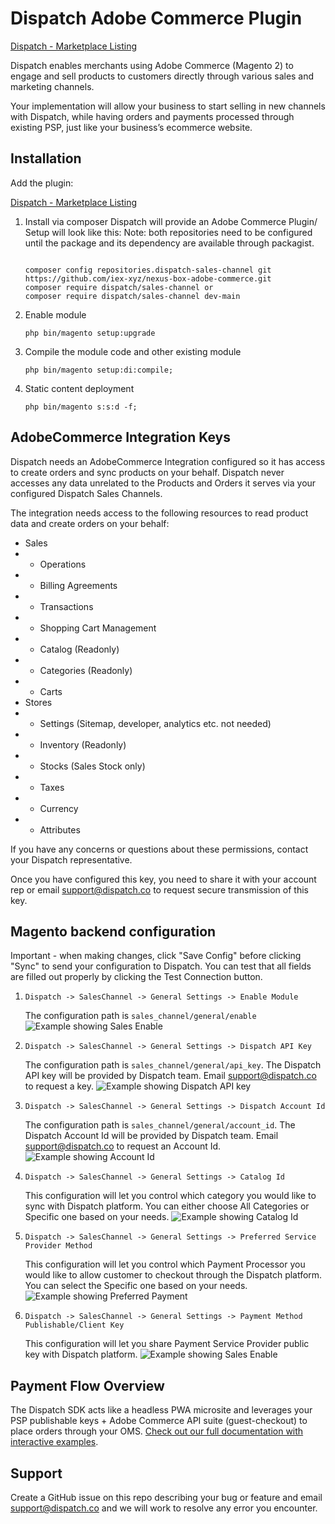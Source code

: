 # Dispatch Adobe Commerce Plugin
[Dispatch - Marketplace Listing](https://commercemarketplace.adobe.com/dispatch-sales-channel.html)

Dispatch enables merchants using Adobe Commerce (Magento 2) to engage and sell products to customers directly through various sales and marketing channels.

Your implementation will allow your business to start selling in new channels with Dispatch, while having orders and payments processed through existing PSP, just like your business’s ecommerce website.
 
## Installation
Add the plugin:

[Dispatch - Marketplace Listing](https://commercemarketplace.adobe.com/dispatch-sales-channel.html)
  
1. Install via composer
   Dispatch will provide an Adobe Commerce Plugin/ Setup will look like this:
   Note: both repositories need to be configured until the package and its dependency are available through packagist.
   ```
   
   composer config repositories.dispatch-sales-channel git https://github.com/iex-xyz/nexus-box-adobe-commerce.git
   composer require dispatch/sales-channel or
   composer require dispatch/sales-channel dev-main
   ```
2. Enable module
   ```
   php bin/magento setup:upgrade
   ```
3. Compile the module code and other existing module
   ```
   php bin/magento setup:di:compile;
   ```
4. Static content deployment
   ```
   php bin/magento s:s:d -f;
   ```   

## AdobeCommerce Integration Keys
Dispatch needs an AdobeCommerce Integration configured so it has access to create orders and sync products on your behalf. Dispatch never accesses any data unrelated to the Products and Orders it serves via your configured Dispatch Sales Channels.

The integration needs access to the following resources to read product data and create orders on your behalf:

- Sales
- - Operations 
- - Billing Agreements
- - Transactions
- - Shopping Cart Management
- - Catalog (Readonly)
- - Categories (Readonly)
- - Carts
- Stores
- - Settings (Sitemap, developer, analytics etc. not needed)
- - Inventory (Readonly)
- - Stocks (Sales Stock only)
- - Taxes
- - Currency
- - Attributes

If you have any concerns or questions about these permissions, contact your Dispatch representative. 

Once you have configured this key, you need to share it with your account rep or email support@dispatch.co to request secure transmission of this key.
   


## Magento backend configuration

Important - when making changes, click "Save Config" before clicking "Sync" to send your configuration to Dispatch. You can test that all fields are filled out properly by clicking the Test Connection button.

1. ```Dispatch -> SalesChannel -> General Settings -> Enable Module```
    
    The configuration path is ```sales_channel/general/enable```
    ![Example showing Sales Enable](https://res.cloudinary.com/dispatchxyz/image/upload/v1702309832/adobecommercegithub/base_adobecommerce_guide_copy_zbck5s.png)
    

2. ```Dispatch -> SalesChannel -> General Settings -> Dispatch API Key```

    The configuration path is ```sales_channel/general/api_key```. The Dispatch API key will be provided by Dispatch team. Email support@dispatch.co to request a key.
    ![Example showing Dispatch API key](https://res.cloudinary.com/dispatchxyz/image/upload/v1702309831/adobecommercegithub/base_adobecommerce_guide_copy_2_wfzbsr.png)
    

3. ```Dispatch -> SalesChannel -> General Settings -> Dispatch Account Id```

    The configuration path is ```sales_channel/general/account_id```. The Dispatch Account Id will be provided by Dispatch team. Email support@dispatch.co to request an Account Id.
    ![Example showing Account Id](https://res.cloudinary.com/dispatchxyz/image/upload/v1702309831/adobecommercegithub/base_adobecommerce_guide_copy_3_jzdzz4.png)    


4. ```Dispatch -> SalesChannel -> General Settings -> Catalog Id```

    This configuration will let you control which category you would like to sync with Dispatch platform. You can either choose All Categories or Specific one based on your needs.
    ![Example showing Catalog Id](https://res.cloudinary.com/dispatchxyz/image/upload/v1702309831/adobecommercegithub/base_adobecommerce_guide_copy_4_impx0h.png)   


5. ```Dispatch -> SalesChannel -> General Settings -> Preferred Service Provider Method```

    This configuration will let you control which Payment Processor you would like to allow customer to checkout through the Dispatch platform. You can select the Specific one based on your needs.   
    ![Example showing Preferred Payment](https://res.cloudinary.com/dispatchxyz/image/upload/v1702309984/adobecommercegithub/base_adobecommerce_guide_2_copy_ft44qw.png)   
 

6. ```Dispatch -> SalesChannel -> General Settings -> Payment Method Publishable/Client Key```

    This configuration will let you share Payment Service Provider public key with Dispatch platform. 
    ![Example showing Sales Enable](https://res.cloudinary.com/dispatchxyz/image/upload/v1702309984/adobecommercegithub/base_adobecommerce_guide_2_copy_2_rbqd8f.png)   
 

 ## Payment Flow Overview

The Dispatch SDK acts like a headless PWA microsite and leverages your PSP publishable keys + Adobe Commerce API suite (guest-checkout) to place orders through your OMS. [Check out our full documentation with interactive examples](https://www.notion.so/iex-xyz/Dispatch-Integration-Guide-Adobe-Commerce-Magento-2-825048ece93f485487d4a09a56cfffae).

## Support
Create a GitHub issue on this repo describing your bug or feature and email support@dispatch.co and we will work to resolve any error you encounter.